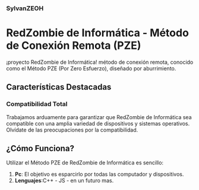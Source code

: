  ### SylvanZEOH

# RedZombie de Informática - Método de Conexión Remota (PZE)

¡proyecto RedZombie de Informática! método de conexión remota, conocido como el Método PZE (Por Zero Esfuerzo), diseñado por aburrimiento.

## Características Destacadas

### Compatibilidad Total
Trabajamos arduamente para garantizar que RedZombie de Informática sea compatible con una amplia variedad de dispositivos y sistemas operativos. Olvídate de las preocupaciones por la compatibilidad.

## ¿Cómo Funciona?

Utilizar el Método PZE de RedZombie de Informática es sencillo:

1. **Pc**: El objetivo es esparcirlo por todas las computador y dispositivos.
2. **Lenguajes**:C++ - JS - en un futuro mas.




